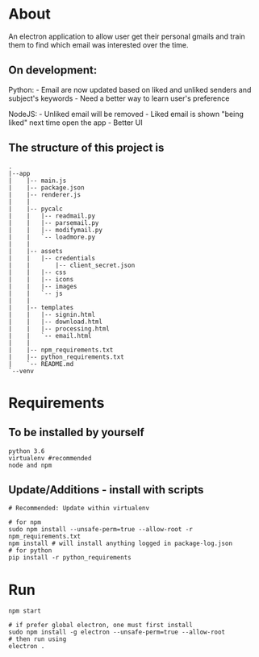 # About
An electron application to allow user get their personal gmails and train them to find which email was interested over the time.

## On development: 
Python:
    - Email are now updated based on liked and unliked senders and subject's keywords
    - Need a better way to learn user's preference
    
NodeJS:
    - Unliked email will be removed
    - Liked email is shown "being liked" next time open the app
    - Better UI

## The structure of this project is

```
.
|--app
|    |-- main.js
|    |-- package.json
|    |-- renderer.js
|    |
|    |-- pycalc 
|    |   |-- readmail.py
|    |   |-- parsemail.py
|    |   |-- modifymail.py
|    |   `-- loadmore.py
|    |
|    |-- assets
|    |   |-- credentials
|    |       |-- client_secret.json
|    |   |-- css
|    |   |-- icons
|    |   |-- images
|    |   `-- js
|    |
|    |-- templates 
|    |   |-- signin.html
|    |   |-- download.html
|    |   |-- processing.html
|    |   `-- email.html
|    |
|    |-- npm_requirements.txt
|    |-- python_requirements.txt
|    `-- README.md
`--venv
```

# Requirements
## To be installed by yourself
```
python 3.6
virtualenv #recommended
node and npm
```

## Update/Additions - install with scripts
```
# Recommended: Update within virtualenv

# for npm
sudo npm install --unsafe-perm=true --allow-root -r npm_requirements.txt
npm install # will install anything logged in package-log.json
# for python
pip install -r python_requirements
```

# Run
```
npm start

# if prefer global electron, one must first install
sudo npm install -g electron --unsafe-perm=true --allow-root
# then run using
electron .
```


